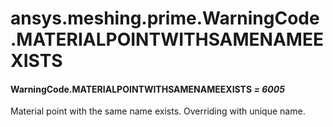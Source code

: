 # ansys.meshing.prime.WarningCode.MATERIALPOINTWITHSAMENAMEEXISTS



#### WarningCode.MATERIALPOINTWITHSAMENAMEEXISTS *= 6005*

Material point with the same name exists. Overriding with unique name.

<!-- !! processed by numpydoc !! -->

